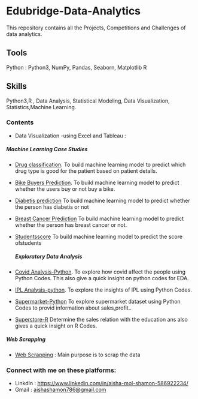 # Edubridge-Data-Analytics
This repository contains all the Projects, Competitions and Challenges of data analytics.
## Tools
Python : Python3, NumPy, Pandas, Seaborn, Matplotlib
R
## Skills
Python3,R , Data Analysis, Statistical Modeling, Data Visualization, Statistics,Machine Learning.

### Contents 
* Data Visualization -using Excel and Tableau :




##### Machine Learning Case Studies
- [Drug classification](https://github.com/AishaShamon/Edubridge-Data-Analytics/tree/main/Projects/Drug%20Classification-ML).
  To build machine learning model to predict which drug type is good for the patient based on patient details.
- [Bike Buyers Prediction](https://github.com/AishaShamon/Edubridge-Data-Analytics/tree/main/Projects/Bikebuyers-ml).
  To build machine learning model to predict whether the users buy or not buy a bike.
- [Diabetis prediction](https://github.com/AishaShamon/Edubridge-Data-Analytics/tree/main/Projects/Diabetis-ml)
  To build machine learning model to predict whether the person has diabetis or not
- [Breast Cancer Prediction](https://github.com/AishaShamon/Edubridge-Data-Analytics/tree/main/Projects/breast%20cancer%20-M)
  To build machine learning model to predict whether the person has breast cancer or not.
- [Studentsscore](https://github.com/AishaShamon/Edubridge-Data-Analytics/tree/main/Projects/student_score-linear%20regression)
  To build machine learning model to predict the score ofstudents 
  
  ##### Exploratory Data Analysis
- [Covid Analysis-Python](https://github.com/AishaShamon/Edubridge-Data-Analytics/tree/main/Projects/Exploratory%20data%20analysis-COVID).
    To explore how covid affect the people using Python Codes. This also give a quick insight on python codes for EDA.
- [IPL Analysis-python](https://github.com/AishaShamon/Edubridge-Data-Analytics/tree/main/Projects/Exploratory%20data%20analysis-ipl).
    To explore the insights of IPL using Python Codes.
- [Supermarket-Python](https://github.com/AishaShamon/Edubridge-Data-Analytics/tree/main/Projects/ExploratoryDataAnalysis-SuperMarket)
    To explore supermarket dataset using Python Codes to provid information about sales,profit..
- [Superstore-R](https://github.com/AishaShamon/Edubridge-Data-Analytics/tree/main/Projects/Superstore-R)
    Determine the sales relation with the education ans also gives a quick insight on R Codes.
##### Web Scrapping 
- [Web Scrapping](https://github.com/AishaShamon/Edubridge-Data-Analytics/tree/main/Projects/flipcart-webscrapping) : Main purpose is to scrap the data




### Connect with me on these platforms:
* LinkdIn : https://www.linkedin.com/in/aisha-mol-shamon-586922234/
* Gmail : aishashamon786@gmail.com








